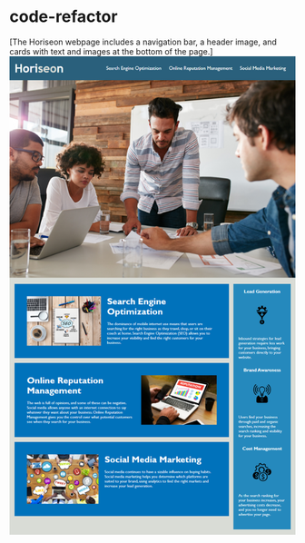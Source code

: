 # code-refactor
[The Horiseon webpage includes a navigation bar, a header image, and cards with text and images at the bottom of the page.]
<img src="./assets/images/01-html-css-git-homework-demo.png"/>
